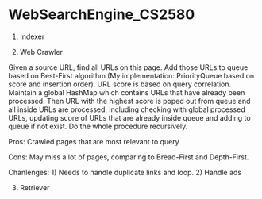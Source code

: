 # WebSearchEngine_CS2580

1. Indexer 

2. Web Crawler

  Given a source URL, find all URLs on this page. Add those URLs to queue based on Best-First algorithm (My implementation:   PriorityQueue based on score and insertion order). URL score is based on query correlation. Maintain a global HashMap which contains URLs that have already been processed. Then  URL with the highest score is poped out from queue and all inside URLs are processed, including checking with global processed URLs, updating score of URLs that are already inside queue and adding to queue if not exist. Do the whole procedure recursively.
  
  Pros: Crawled pages that are most relevant to query
  
  Cons: May miss a lot of pages, comparing to Bread-First and Depth-First.
  
  Chanlenges: 
    1) Needs to handle duplicate links and loop. 
    2) Handle ads
    
3. Retriever 

